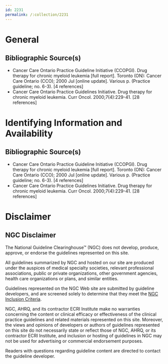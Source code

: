 ```yaml
---
id: 2231
permalink: /:collection/2231
---
```


# General

## Bibliographic Source(s)

- Cancer Care Ontario Practice Guideline Initiative (CCOPGI). Drug therapy for chronic myeloid leukemia [full report]. Toronto (ON): Cancer Care Ontario (CCO); 2000 Jul [online update]. Various p. (Practice guideline; no. 6-3). [4 references]
- Cancer Care Ontario Practice Guidelines Initiative. Drug therapy for chronic myeloid leukemia. Curr Oncol. 2000;7(4):229-41. [28 references]

# Identifying Information and Availability

## Bibliographic Source(s)

- Cancer Care Ontario Practice Guideline Initiative (CCOPGI). Drug therapy for chronic myeloid leukemia [full report]. Toronto (ON): Cancer Care Ontario (CCO); 2000 Jul [online update]. Various p. (Practice guideline; no. 6-3). [4 references]
- Cancer Care Ontario Practice Guidelines Initiative. Drug therapy for chronic myeloid leukemia. Curr Oncol. 2000;7(4):229-41. [28 references]

# Disclaimer

## NGC Disclaimer

The National Guideline Clearinghouse™ (NGC) does not develop, produce, approve, or endorse the guidelines represented on this site.

All guidelines summarized by NGC and hosted on our site are produced under the auspices of medical specialty societies, relevant professional associations, public or private organizations, other government agencies, health care organizations or plans, and similar entities.

Guidelines represented on the NGC Web site are submitted by guideline developers, and are screened solely to determine that they meet the [NGC Inclusion Criteria](/help-and-about/summaries/inclusion-criteria).

NGC, AHRQ, and its contractor ECRI Institute make no warranties concerning the content or clinical efficacy or effectiveness of the clinical practice guidelines and related materials represented on this site. Moreover, the views and opinions of developers or authors of guidelines represented on this site do not necessarily state or reflect those of NGC, AHRQ, or its contractor ECRI Institute, and inclusion or hosting of guidelines in NGC may not be used for advertising or commercial endorsement purposes.

Readers with questions regarding guideline content are directed to contact the guideline developer.

